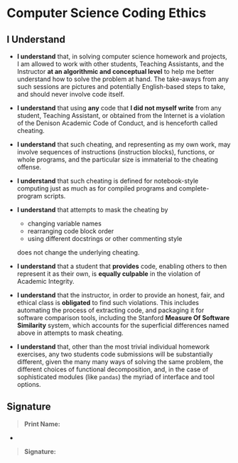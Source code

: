 # Computer Science Coding Ethics

## I Understand

- **I understand** that, in solving computer science homework and projects, I am allowed to work with other students, Teaching Assistants, and the Instructor **at an algorithmic and conceptual level** to help me better understand how to solve the problem at hand.  The take-aways from any such sessions are pictures and potentially English-based steps to take, and should never involve code itself.

- **I understand** that using **any** code that **I did not myself write** from any student, Teaching Assistant, or obtained from the Internet is a violation of the Denison Academic Code of Conduct, and is henceforth called cheating.

- **I understand** that such cheating, and representing as my own work, may involve sequences of instructions (instruction blocks), functions, or whole programs, and the particular size is immaterial to the cheating offense.

- **I understand** that such cheating is defined for notebook-style computing just as much as for compiled programs and complete-program scripts.

- **I understand** that attempts to mask the cheating by
  - changing variable names
  - rearranging code block order
  - using different docstrings or other commenting style

  does not change the underlying cheating.

- **I understand** that a student that **provides** code, enabling others to then represent it as their own, is **equally culpable** in the violation of Academic Integrity.

- **I understand** that the instructor, in order to provide an honest, fair, and ethical class is **obligated** to find such violations.  This includes automating the process of extracting code, and packaging it for software comparison tools, including the Stanford **Measure Of Software Similarity** system, which accounts for the superficial differences named above in attempts to mask cheating.

- **I understand** that, other than the most trivial individual homework exercises, any two students code submissions will be substantially different, given the many many ways of solving the same problem, the different choices of functional decomposition, and, in the case of sophisticated modules (like `pandas`) the myriad of interface and tool options.

## Signature

> **Print Name:**

-

> **Signature:**
